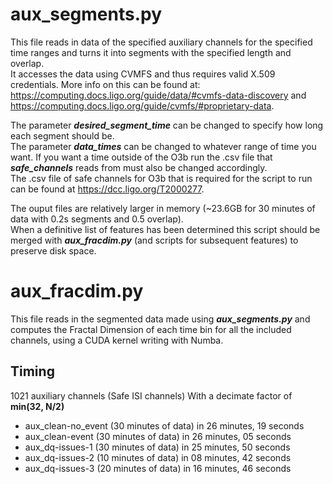 # aux_segments.py
This file reads in data of the specified auxiliary channels for the specified time ranges and turns it into segments with the specified length and overlap.\
It accesses the data using CVMFS and thus requires valid X.509 credentials. 
More info on this can be found at: https://computing.docs.ligo.org/guide/data/#cvmfs-data-discovery and https://computing.docs.ligo.org/guide/cvmfs/#proprietary-data.

The parameter ***desired_segment_time*** can be changed to specify how long each segment should be.\
The parameter ***data_times*** can be changed to whatever range of time you want. If you want a time outside of the O3b run the .csv file that ***safe_channels*** reads from must also be changed accordingly.\
The .csv file of safe channels for O3b that is required for the script to run can be found at https://dcc.ligo.org/T2000277.

The ouput files are relatively larger in memory (~23.6GB for 30 minutes of data with 0.2s segments and 0.5 overlap).\
When a definitive list of features has been determined this script should be merged with ***aux_fracdim.py*** (and scripts for subsequent features) to preserve disk space.

# aux_fracdim.py
This file reads in the segmented data made using ***aux_segments.py*** and computes the Fractal Dimension of each time bin for all the included channels, using a CUDA kernel writing with Numba.


## Timing
1021 auxiliary channels (Safe ISI channels)
With a decimate factor of **min(32, N/2)**
* aux_clean-no_event  (30 minutes of data) in 26 minutes, 19 seconds
* aux_clean-event     (30 minutes of data) in 26 minutes, 05 seconds
* aux_dq-issues-1     (30 minutes of data) in 25 minutes, 50 seconds
* aux_dq-issues-2     (10 minutes of data) in 08 minutes, 42 seconds
* aux_dq-issues-3     (20 minutes of data) in 16 minutes, 46 seconds

